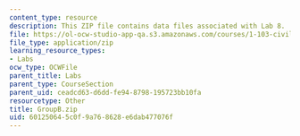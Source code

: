 ```yaml
---
content_type: resource
description: This ZIP file contains data files associated with Lab 8.
file: https://ol-ocw-studio-app-qa.s3.amazonaws.com/courses/1-103-civil-engineering-materials-laboratory-spring-2004/601250645c0f9a768628e6dab477076f_GroupB.zip
file_type: application/zip
learning_resource_types:
- Labs
ocw_type: OCWFile
parent_title: Labs
parent_type: CourseSection
parent_uid: ceadcd63-d6dd-fe94-8798-195723bb10fa
resourcetype: Other
title: GroupB.zip
uid: 60125064-5c0f-9a76-8628-e6dab477076f
---
```

